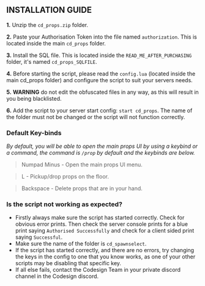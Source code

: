## INSTALLATION GUIDE
**1.** Unzip the `cd_props.zip` folder.

**2.** Paste your Authorisation Token into the file named `authorization`. This is located inside the main `cd_props` folder.

**3.** Install the SQL file. This is located inside the `READ_ME_AFTER_PURCHASING` folder, it's named `cd_props_SQLFILE`.

 **4.** Before starting the script, please read the `config.lua` (located inside the main cd_props folder) and  configure the script to suit your servers needs.
 
 **5.** **WARNING** do not edit the obfuscated files in any way, as this will result in you being blacklisted.
 
 **6.** Add the script to your server start config: `start cd_props`. The name of the folder must not be changed or the script will not function correctly.

### Default Key-binds
*By default, you will be able to open the main props UI by using a keybind or a command, the command is `/prop` by default and the keybinds are below.*
> Numpad Minus - Open the main props UI menu.

> L - Pickup/drop props on the floor.

> Backspace - Delete props that are in your hand.

### Is the script not working as expected?
 - Firstly always make sure the script has started correctly. Check for obvious error prints. Then check the server console prints for a blue print saying `Authorised Successfully` and check for a client sided print saying `Successful`.
 - Make sure the name of the folder is `cd_spawnselect`.
 - If the script has started correctly, and there are no errors, try changing the keys in the config to one that you know works, as one of your other scripts may be disabling that specific key.
 - If all else fails, contact the Codesign Team in your private discord channel in the Codesign discord.
